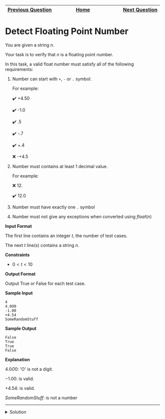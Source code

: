 | <img width=1000>[Previous Question](https://github.com/Kevin-Lago/python-hackerrank-solutions/tree/main/src/python/python_functionals/reduce_function)</img> | <img width=1000>[Home](https://github.com/Kevin-Lago/python-hackerrank-solutions)</img> | <img width=1000>[Next Question](https://github.com/Kevin-Lago/python-hackerrank-solutions/tree/main/src/python/regex_and_parsing/re_split)</img> |
|:---|:---:|---:|

# Detect Floating Point Number

You are given a string $n$.

Your task is to verify that $n$ is a floating point number.

In this task, a valid float number must satisfy all of the following requirements:

1. Number can start with ```+```, ```-``` or ```.``` symbol.

    For example:
    
    :heavy_check_mark: +4.50
    
    :heavy_check_mark: -1.0
    
    :heavy_check_mark: .5
    
    :heavy_check_mark: -.7
    
    :heavy_check_mark: +.4
    
    :x: -+4.5

2. Number must contains at least $1$ decimal value.

    For example:
    
    :x: 12.
    
    :heavy_check_mark: 12.0

3. Number must have exactly one ```.``` symbol

4. Number must not give any exceptions when converted using $float(n)$

__Input Format__

The first line contains an integer $t$, the number of test cases.

The next $t$ line(s) contains a string $n$.

__Constraints__

- $0 < t < 10$

__Output Format__

Output True or False for each test case.

__Sample Input__

```
4
4.0O0
-1.00
+4.54
SomeRandomStuff
```

__Sample Output__

```
False
True
True
False
```

__Explanation__

$4.0O0$: 'O' is not a digit.

$-1.00$: is valid.

$+4.54$: is valid.

$SomeRandomStuff$: is not a number

---

<details><summary>Solution</summary>
    
```python
import re

if __name__ == '__main__':
    t = int(input())

    for i in range(t):
        n = input()
        test = re.search("^[-+]?\\d*\\.\\d*$", n)

        try:
            another = float(test.group())
            print(True)
        except AttributeError as e:
            print(False)
```
</details>
